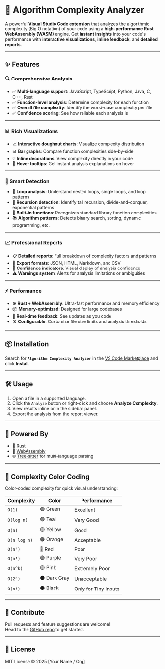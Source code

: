# 🚀 Algorithm Complexity Analyzer

A powerful **Visual Studio Code extension** that analyzes the algorithmic complexity (Big O notation) of your code using a **high-performance Rust WebAssembly (WASM)** engine. Get **instant insights** into your code's performance with **interactive visualizations**, **inline feedback**, and **detailed reports**.

---

## ✨ Features

### 🔍 Comprehensive Analysis
- ✅ **Multi-language support**: JavaScript, TypeScript, Python, Java, C, C++, Rust  
- ✅ **Function-level analysis**: Determine complexity for each function  
- ✅ **Overall file complexity**: Identify the worst-case complexity per file  
- ✅ **Confidence scoring**: See how reliable each analysis is  

---

### 📊 Rich Visualizations
- 📈 **Interactive doughnut charts**: Visualize complexity distribution  
- 📊 **Bar graphs**: Compare function complexities side-by-side  
- 💡 **Inline decorations**: View complexity directly in your code  
- 🧠 **Hover tooltips**: Get instant analysis explanations on hover  

---

### 🎯 Smart Detection
- 🔁 **Loop analysis**: Understand nested loops, single loops, and loop patterns  
- 🔄 **Recursion detection**: Identify tail recursion, divide-and-conquer, exponential patterns  
- 🧰 **Built-in functions**: Recognizes standard library function complexities  
- 📚 **Algorithm patterns**: Detects binary search, sorting, dynamic programming, etc.  

---

### 📈 Professional Reports
- 📋 **Detailed reports**: Full breakdown of complexity factors and patterns  
- 💾 **Export formats**: JSON, HTML, Markdown, and CSV  
- 🔐 **Confidence indicators**: Visual display of analysis confidence  
- ⚠️ **Warnings system**: Alerts for analysis limitations or ambiguities  

---

### ⚡ Performance
- ⚙️ **Rust + WebAssembly**: Ultra-fast performance and memory efficiency  
- 📦 **Memory-optimized**: Designed for large codebases  
- 🔁 **Real-time feedback**: See updates as you code  
- 🛠️ **Configurable**: Customize file size limits and analysis thresholds  

---

## 📦 Installation

Search for **`Algorithm Complexity Analyzer`** in the [VS Code Marketplace](https://marketplace.visualstudio.com/) and click **Install**.

---

## 🛠 Usage

1. Open a file in a supported language.
2. Click the `Analyze` button or right-click and choose **Analyze Complexity**.
3. View results inline or in the sidebar panel.
4. Export the analysis from the report viewer.

---

## 🧠 Powered By

- 🦀 [Rust](https://www.rust-lang.org/)
- 🧩 [WebAssembly](https://webassembly.org/)
- 🌐 [Tree-sitter](https://tree-sitter.github.io/tree-sitter/) for multi-language parsing

---
## 🎨 Complexity Color Coding

Color-coded complexity for quick visual understanding:

| Complexity   | Color      | Performance        |
|--------------|------------|--------------------|
| `O(1)`       | 🟢 Green   | Excellent          |
| `O(log n)`   | 🟢 Teal    | Very Good          |
| `O(n)`       | 🟡 Yellow  | Good               |
| `O(n log n)` | 🟠 Orange  | Acceptable         |
| `O(n²)`      | 🔴 Red     | Poor               |
| `O(n³)`      | 🟣 Purple  | Very Poor          |
| `O(n^k)`     | 🟡 Pink    | Extremely Poor     |
| `O(2ⁿ)`      | ⚫ Dark Gray | Unacceptable     |
| `O(n!)`      | ⚫ Black   | Only for Tiny Inputs |

---

## 📣 Contribute

Pull requests and feature suggestions are welcome!  
Head to the [GitHub repo](https://github.com/mx0m/algo-complexity-analyzer) to get started.

---

## 📝 License

MIT License © 2025 [Your Name / Org]
